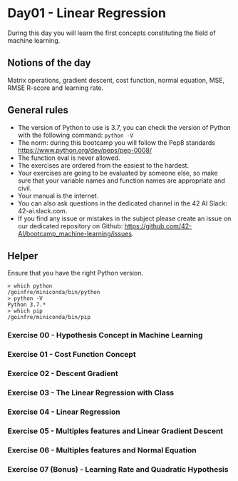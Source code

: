 # Day01 - Linear Regression

During this day you will learn the first concepts constituting the field of machine learning.

## Notions of the day

Matrix operations, gradient descent, cost function, normal equation, MSE, RMSE R-score and learning rate. 

## General rules

* The version of Python to use is 3.7, you can check the version of Python with the following command: `python -V`
* The norm: during this bootcamp you will follow the Pep8 standards https://www.python.org/dev/peps/pep-0008/
* The function eval is never allowed.
* The exercises are ordered from the easiest to the hardest.
* Your exercises are going to be evaluated by someone else, so make sure that your variable names and function names are appropriate and civil. 
* Your manual is the internet.
* You can also ask questions in the dedicated channel in the 42 AI Slack: 42-ai.slack.com.
* If you find any issue or mistakes in the subject please create an issue on our dedicated repository on Github:  https://github.com/42-AI/bootcamp_machine-learning/issues.

## Helper 

Ensure that you have the right Python version.

```
> which python
/goinfre/miniconda/bin/python
> python -V
Python 3.7.*
> which pip
/goinfre/miniconda/bin/pip
```

### Exercise 00 - Hypothesis Concept in Machine Learning

### Exercise 01 - Cost Function Concept  

### Exercice 02 - Descent Gradient

### Exercise 03 - The Linear Regression with Class

### Exercise 04 - Linear Regression

### Exercise 05 - Multiples features and Linear Gradient Descent

### Exercise 06 - Multiples features and Normal Equation

### Exercise 07 (Bonus) - Learning Rate and Quadratic Hypothesis

